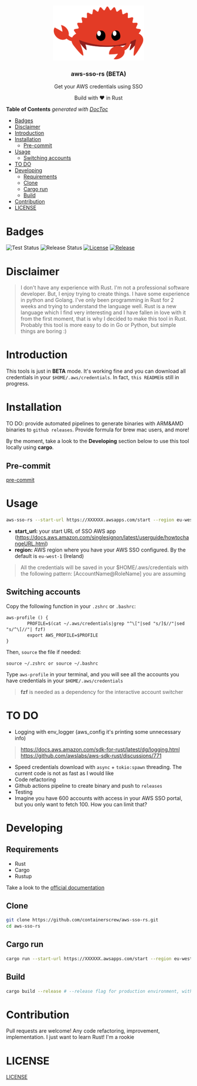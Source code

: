 <p align="center" >
    <img src="assets/rust-logo.svg" alt="logo" width="250"/>
<h3 align="center">aws-sso-rs (BETA)</h3>
<p align="center">Get your AWS credentials using SSO</p>
<p align="center">Build with ❤ in Rust</p>
</p>


<!-- START doctoc generated TOC please keep comment here to allow auto update -->
<!-- DON'T EDIT THIS SECTION, INSTEAD RE-RUN doctoc TO UPDATE -->
**Table of Contents**  *generated with [DocToc](https://github.com/thlorenz/doctoc)*

- [Badges](#badges)
- [Disclaimer](#disclaimer)
- [Introduction](#introduction)
- [Installation](#installation)
  - [Pre-commit](#pre-commit)
- [Usage](#usage)
  - [Switching accounts](#switching-accounts)
- [TO DO](#to-do)
- [Developing](#developing)
  - [Requirements](#requirements)
  - [Clone](#clone)
  - [Cargo run](#cargo-run)
  - [Build](#build)
- [Contribution](#contribution)
- [LICENSE](#license)

<!-- END doctoc generated TOC please keep comment here to allow auto update -->

# Badges
![Test Status](https://github.com/containerscrew/aws-sso-rs/actions/workflows/test.yml/badge.svg)
![Release Status](https://github.com/containerscrew/aws-sso-rs/actions/workflows/release.yml/badge.svg)
[![License](https://img.shields.io/github/license/aws-sso-rs/tftools)](/LICENSE)
[![Release](https://img.shields.io/github/release/containerscrew/aws-sso-rs)](https://github.com/containerscrew/aws-sso-rs/releases/latest)

# Disclaimer

> I don't have any experience with Rust. I'm not a professional software developer. But, I enjoy trying to create things.
I have some experience in python and Golang. I've only been programming in Rust for 2 weeks and trying to understand the language well. Rust is a new language which I find very interesting and I have fallen in love with it from the first moment, that is why I decided to make this tool in Rust.
Probably this tool is more easy to do in Go or Python, but simple things are boring :)

# Introduction

This tools is just in **BETA** mode. It's working fine and you can download all credentials in your `$HOME/.aws/credentials`. In fact, `this README`is still in progress.

# Installation

TO DO: provide automated pipelines to generate binaries with ARM&AMD binaries to `github releases`. Provide formula for brew mac users, and more!

By the moment, take a look to the **Developing** section below to use this tool locally using **cargo**.

## Pre-commit
[pre-commit](./docs/pre-commit.md)

# Usage

```bash
aws-sso-rs --start-url https://XXXXXX.awsapps.com/start --region eu-west-1
```

* **start_url:** your start URL of SSO AWS app (https://docs.aws.amazon.com/singlesignon/latest/userguide/howtochangeURL.html)
* **region:** AWS region where you have your AWS SSO configured. By the default is `eu-west-1` (Ireland)

> All the credentials will be saved in your $HOME/.aws/credentials with the following pattern: [AccountName@RoleName] you are assuming

## Switching accounts

Copy the following function in your `.zshrc` or `.bashrc`:

```shell
aws-profile () {
        PROFILE=$(cat ~/.aws/credentials|grep "^\["|sed "s/]$//"|sed "s/^\[//"| fzf)
        export AWS_PROFILE=$PROFILE
}
```

Then, `source` the file if needed:
```shell
source ~/.zshrc or source ~/.bashrc
```

Type `aws-profile` in your terminal, and you will see all the accounts you have credentials in your `$HOME/.aws/credentials`

> **fzf** is needed as a dependency for the interactive account switcher

# TO DO

* Logging with env_logger (aws_config it's printing some unnecessary info)
> https://docs.aws.amazon.com/sdk-for-rust/latest/dg/logging.html
> https://github.com/awslabs/aws-sdk-rust/discussions/771
* Speed credentials download with `async` + `tokio:spawn` threading. The current code is not as fast as I would like
* Code refactoring
* Github actions pipeline to create binary and push to `releases`
* Testing
* Imagine you have 600 accounts with access in your AWS SSO portal, but you only want to fetch 100. How you can limit that?

# Developing

## Requirements

* Rust
* Cargo
* Rustup

Take a look to the [official documentation](https://www.rust-lang.org/tools/install)

## Clone

```bash
git clone https://github.com/containerscrew/aws-sso-rs.git
cd aws-sso-rs
```

## Cargo run

```bash
cargo run --start-url https://XXXXXX.awsapps.com/start --region eu-west-1
```

## Build

```bash
cargo build --release # --release flag for production environment, without --release flag for testing
```


# Contribution

Pull requests are welcome! Any code refactoring, improvement, implementation. I just want to learn Rust! I'm a rookie

# LICENSE

[LICENSE](./LICENSE)
